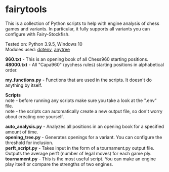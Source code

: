 # fairytools
This is a collection of Python scripts to help with engine analysis of chess games and variants. In particular, it fully supports all variants you can configure with Fairy-Stockfish.

Tested on: Python 3.9.5, Windows 10\
Modules used: [dotenv](https://pypi.org/project/python-dotenv/), [anytree](https://pypi.org/project/anytree/)

**960.txt** - This is an opening book of all Chess960 starting positions.\
**48000.txt** - All "Capa960" (pychess rules) starting positions in alphabetical order.

**my_functions.py** - Functions that are used in the scripts. It doesn't do anything by itself.

**Scripts**\
note - before running any scripts make sure you take a look at the ".env" file.\
note - the scripts can automatically create a new output file, so don't worry about creating one yourself.

**auto_analysis.py** - Analyzes all positions in an opening book for a specified amount of time.\
**opening_tree.py** - Generates openings for a variant. You can configure the threshold for inclusion.\
**perft_script.py** - Takes input in the form of a tournament.py output file. Outputs the average perft (number of legal moves) for each game ply.\
**tournament.py** - This is the most useful script. You can make an engine play itself or compare the strengths of two engines.
